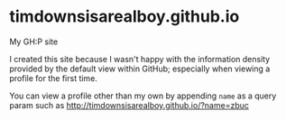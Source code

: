 timdownsisarealboy.github.io
============================

My GH:P site

I created this site because I wasn't happy with the information density provided by the default view within GitHub; especially when viewing a profile for the first time.

You can view a profile other than my own by appending `name` as a query param such as http://timdownsisarealboy.github.io/?name=zbuc
